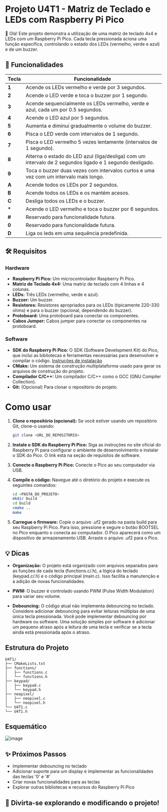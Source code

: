 # Projeto U4T1 - Matriz de Teclado e LEDs com Raspberry Pi Pico

👋 Olá! Este projeto demonstra a utilização de uma matriz de teclado 4x4 e LEDs com um Raspberry Pi Pico.  Cada tecla pressionada aciona uma função específica, controlando o estado dos LEDs (vermelho, verde e azul) e de um buzzer.


## 🚀 Funcionalidades

| Tecla | Funcionalidade                                      |
|-------|---------------------------------------------------|
| **1**  | Acende os LEDs vermelho e verde por 3 segundos.   |
| **2**  | Acende o LED verde e toca o buzzer por 1 segundo.    |
| **3**  | Acende sequencialmente os LEDs vermelho, verde e azul, cada um por 0.5 segundos. |
| **4**  | Acende o LED azul por 5 segundos.                 |
| **5**  | Aumenta e diminui gradualmente o volume do buzzer. |
| **6**  | Pisca o LED verde com intervalos de 1 segundo.     |
| **7**  | Pisca o LED vermelho 5 vezes lentamente (intervalos de 1 segundo). |
| **8**  | Alterna o estado do LED azul (liga/desliga) com um intervalo de 2 segundos ligado e 1 segundo desligado. |
| **9**  | Toca o buzzer duas vezes com intervalos curtos e uma vez com um intervalo mais longo. |
| **A**  | Acende todos os LEDs por 2 segundos.              |
| **B**  | Acende todos os LEDs e os mantém acesos.          |
| **C**  | Desliga todos os LEDs e o buzzer.                |
| **\*** | Acende o LED vermelho e toca o buzzer por 6 segundos. |
| **#**  | Reservado para funcionalidade futura.             |
| **0**  | Reservado para funcionalidade futura.             |
| **D**  | Liga os leds em uma sequência predefinida. |



## 🛠️ Requisitos

### Hardware

* **Raspberry Pi Pico:**  Um microcontrolador Raspberry Pi Pico.
* **Matriz de Teclado 4x4:** Uma matriz de teclado com 4 linhas e 4 colunas.
* **LEDs:** Três LEDs (vermelho, verde e azul).
* **Buzzer:** Um buzzer.
* **Resistores:** Resistores apropriados para os LEDs (tipicamente 220-330 ohms) e para o buzzer (opcional, dependendo do buzzer).
* **Protoboard:** Uma protoboard para conectar os componentes.
* **Cabos Jumper:** Cabos jumper para conectar os componentes na protoboard.


### Software

* **SDK do Raspberry Pi Pico:** O SDK (Software Development Kit) do Pico, que inclui as bibliotecas e ferramentas necessárias para desenvolver e compilar o código. [Instruções de instalação](https://www.raspberrypi.com/documentation/pico/getting-started/)
* **CMake:** Um sistema de construção multiplataforma usado para gerar os arquivos de construção do projeto.
* **Compilador C/C++:**  Um compilador C/C++ como o GCC (GNU Compiler Collection).
* **Git:** (Opcional) Para clonar o repositório do projeto.


# Como usar

1. **Clone o repositório (opcional):**
   Se você estiver usando um repositório Git, clone-o usando:
   ```bash
   git clone <URL_DO_REPOSITORIO>
   ```

2. **Instale o SDK do Raspberry Pi Pico:**
   Siga as instruções no site oficial do Raspberry Pi para configurar o ambiente de desenvolvimento e instalar o SDK do Pico. O link está na seção de requisitos de software.

3. **Conecte o Raspberry Pi Pico:**
   Conecte o Pico ao seu computador via USB.

4. **Compile o código:**
   Navegue até o diretório do projeto e execute os seguintes comandos:
   ```bash
   cd <PASTA_DO_PROJETO>
   mkdir build
   cd build
   cmake ..
   make
   ```

5. **Carregue o firmware:**
   Copie o arquivo .uf2 gerado na pasta build para seu Raspberry Pi Pico. Para isso, pressione e segure o botão BOOTSEL no Pico enquanto o conecta ao computador. O Pico aparecerá como um dispositivo de armazenamento USB. Arraste o arquivo .uf2 para o Pico.

## 💡 Dicas

* **Organização:** O projeto está organizado com arquivos separados para as funções de cada tecla (functions.c/.h), a lógica do teclado (keypad.c/.h) e o código principal (main.c). Isso facilita a manutenção e a adição de novas funcionalidades.

* **PWM:** O buzzer é controlado usando PWM (Pulse Width Modulation) para variar seu volume.

* **Debouncing:** O código atual não implementa debouncing no teclado. Considere adicionar debouncing para evitar leituras múltiplas de uma única tecla pressionada. Você pode implementar debouncing por hardware ou software. Uma solução simples por software é adicionar um pequeno atraso após a leitura de uma tecla e verificar se a tecla ainda está pressionada após o atraso.

## Estrutura do Projeto
```
U4T1/
├── CMakeLists.txt
├── functions/
│   ├── functions.c
│   └── functions.h
├── keypad/
│   ├── keypad.c
│   └── keypad.h
├── neopixel/
│   ├── neopixel.c
│   └── neopixel.h
└── U4T1.c
└── U4T1.h
```

## Esquemático
![image](https://github.com/user-attachments/assets/03feff71-5d39-4a19-8b36-b759d5313f9d)


## ✨ Próximos Passos

* Implementar debouncing no teclado
* Adicionar suporte para um display e implementar as funcionalidades das teclas '0' e '#'
* Criar novas funcionalidades para as teclas
* Explorar outras bibliotecas e recursos do Raspberry Pi Pico

## 🎉 Divirta-se explorando e modificando o projeto!
